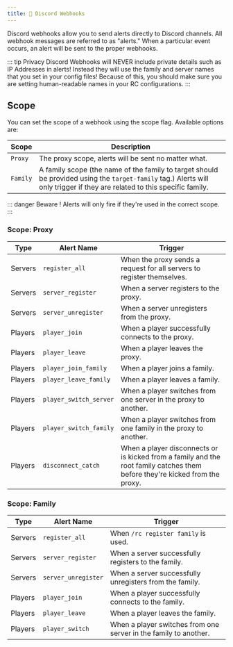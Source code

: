 ```yaml
---
title: 🔖 Discord Webhooks
---
```


Discord webhooks allow you to send alerts directly to Discord channels.
All webhook messages are referred to as "alerts." When a particular event occurs, an alert will be sent to the proper webhooks.

::: tip Privacy
Discord Webhooks will NEVER include private details such as IP Addresses in alerts!
Instead they will use the family and server names that you set in your config files!
Because of this, you should make sure you are setting human-readable names in your RC configurations.
:::

## Scope
You can set the scope of a webhook using the scope flag.
Available options are:

| Scope | Description |
|-------|-------------|
| `Proxy` | The proxy scope, alerts will be sent no matter what. |
| `Family` | A family scope (the name of the family to target should be provided using the `target-family` tag.) Alerts will only trigger if they are related to this specific family. |

::: danger Beware !
Alerts will only fire if they're used in the correct scope.
:::

### Scope: Proxy
| Type | Alert Name | Trigger |
|------|------------|---------|
| Servers | `register_all` | When the proxy sends a request for all servers to register themselves. |
| Servers | `server_register` | When a server registers to the proxy. |
| Servers | `server_unregister` | When a server unregisters from the proxy. |
| Players | `player_join` | When a player successfully connects to the proxy. |
| Players | `player_leave` | When a player leaves the proxy. |
| Players | `player_join_family` | When a player joins a family. |
| Players | `player_leave_family` | When a player leaves a family. |
| Players | `player_switch_server` | When a player switches from one server in the proxy to another. |
| Players | `player_switch_family` | When a player switches from one family in the proxy to another. |
| Players | `disconnect_catch` | When a player disconnects or is kicked from a family and the root family catches them before they're kicked from the proxy. |

### Scope: Family
| Type | Alert Name | Trigger |
|------|------------|---------|
| Servers | `register_all` | When `/rc register family` is used. |
| Servers | `server_register` | When a server successfully registers to the family. |
| Servers | `server_unregister` | When a server successfully unregisters from the family. |
| Players | `player_join` | When a player successfully connects to the family. |
| Players | `player_leave` | When a player leaves the family. |
| Players | `player_switch` | When a player switches from one server in the family to another. |